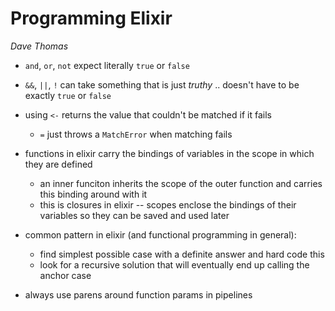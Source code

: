 # Programming Elixir
_Dave Thomas_

- `and`, `or`, `not` expect literally `true` or `false`
- `&&`, `||`, `!` can take something that is just _truthy_ .. doesn't have to be exactly `true` or `false`

- using `<-` returns the value that couldn't be matched if it fails
  - `=` just throws a `MatchError` when matching fails

- functions in elixir carry the bindings of variables in the scope in which they are defined
  - an inner funciton inherits the scope of the outer function and carries this binding around with it
  - this is closures in elixir -- scopes enclose the bindings of their variables so they can be saved and used later

- common pattern in elixir (and functional programming in general):
  - find simplest possible case with a definite answer and hard code this
  - look for a recursive solution that will eventually end up calling the anchor case

- always use parens around function params in pipelines
